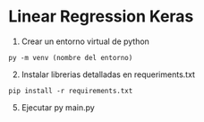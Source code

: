 

# Linear Regression Keras

1. Crear un entorno virtual de python
```
py -m venv (nombre del entorno)
```
2. Instalar librerias detalladas en requeriments.txt
```
pip install -r requirements.txt
```
5. Ejecutar py main.py 